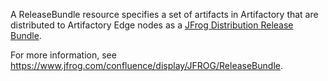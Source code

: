 A ReleaseBundle resource specifies a set of artifacts in Artifactory that are distributed to Artifactory Edge nodes as a <a href="https://www.jfrog.com/confluence/display/JFROG/Distributing+Release+Bundles" target="_top">JFrog Distribution Release Bundle</a>.

For more information, see https://www.jfrog.com/confluence/display/JFROG/ReleaseBundle.
